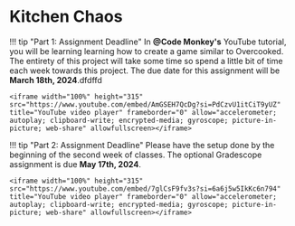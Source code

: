 # Kitchen Chaos

!!! tip "Part 1: Assignment Deadline"
    In **@Code Monkey's** YouTube tutorial, you will be learning learning how to create a game similar to Overcooked. The entirety of this project will take some time so spend a little bit of time each week towards this project. The due date for this assignment will be **March 18th, 2024**.dfdffd
    
    <iframe width="100%" height="315" src="https://www.youtube.com/embed/AmGSEH7QcDg?si=PdCzvU1itCiT9yUZ" title="YouTube video player" frameborder="0" allow="accelerometer; autoplay; clipboard-write; encrypted-media; gyroscope; picture-in-picture; web-share" allowfullscreen></iframe>

!!! tip "Part 2: Assignment Deadline"
    Please have the setup done by the beginning of the second week of classes. The optional Gradescope assignment is due **May 17th, 2024**.
    
    <iframe width="100%" height="315" src="https://www.youtube.com/embed/7glCsF9fv3s?si=6a6j5w5IkKc6n794" title="YouTube video player" frameborder="0" allow="accelerometer; autoplay; clipboard-write; encrypted-media; gyroscope; picture-in-picture; web-share" allowfullscreen></iframe>